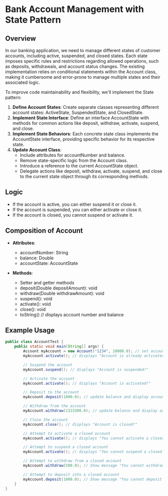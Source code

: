 # Bank Account Management with State Pattern

## Overview

In our banking application, we need to manage different states of customer accounts, including active, suspended, and closed states. Each state imposes specific rules and restrictions regarding allowed operations, such as deposits, withdrawals, and account status changes. The existing implementation relies on conditional statements within the Account class, making it cumbersome and error-prone to manage multiple states and their associated logic.

To improve code maintainability and flexibility, we'll implement the State pattern:

1. **Define Account States**: Create separate classes representing different account states: ActiveState, SuspendedState, and ClosedState.
2. **Implement State Interface**: Define an interface AccountState with methods for common actions like deposit, withdraw, activate, suspend, and close.
3. **Implement State Behaviors**: Each concrete state class implements the AccountState interface, providing specific behavior for its respective state.
4. **Update Account Class**:
    - Include attributes for accountNumber and balance.
    - Remove state-specific logic from the Account class.
    - Introduce a reference to the current AccountState object.
    - Delegate actions like deposit, withdraw, activate, suspend, and close to the current state object through its corresponding methods.

## Logic

- If the account is active, you can either suspend it or close it.
- If the account is suspended, you can either activate or close it.
- If the account is closed, you cannot suspend or activate it.

## Composition of Account

- **Attributes**:
  - accountNumber: String
  - balance: Double
  - accountState: AccountState

- **Methods**:
  - Setter and getter methods
  - deposit(Double depositAmount): void
  - withdraw(Double withdrawAmount): void
  - suspend(): void
  - activate(): void
  - close(): void
  - toString() // displays account number and balance


## Example Usage

```java
public class AccountTest {
    public static void main(String[] args) {
        Account myAccount = new Account("1234", 10000.0); // set account to active state
        myAccount.activate(); // displays "Account is already activated!"

        // Suspend the account
        myAccount.suspend(); // displays "Account is suspended!"

        // Activate the account
        myAccount.activate(); // displays "Account is activated!"

        // Deposit to the account
        myAccount.deposit(1000.0); // update balance and display account number and current balance.

        // Withdraw from the account
        myAccount.withdraw(1323300.0); // update balance and display account number and current balance.

        // Close the account
        myAccount.close(); // displays "Account is closed!"

        // Attempt to activate a closed account
        myAccount.activate(); // displays "You cannot activate a closed account!"

        // Attempt to suspend a closed account
        myAccount.activate(); // displays "You cannot suspend a closed account!"

        // Attempt to withdraw from a closed account
        myAccount.withdraw(500.0); // Show message "You cannot withdraw from a closed account!".

        // Attempt to deposit into a closed account
        myAccount.deposit(1000.0); // Show message "You cannot deposit into a closed account!".
    }
}
